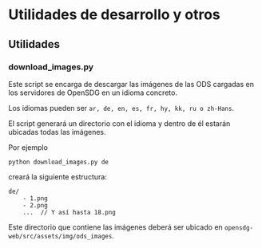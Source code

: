# Utilidades de desarrollo y otros

## Utilidades

### download_images.py

Este script se encarga de descargar las imágenes de las ODS cargadas en los servidores de OpenSDG en un idioma concreto.

Los idiomas pueden ser `ar, de, en, es, fr, hy, kk, ru o zh-Hans`.

El script generará un directorio con el idioma y dentro de él estarán ubicadas todas las imágenes.

Por ejemplo

```
python download_images.py de
```

creará la siguiente estructura:

```
de/
    - 1.png
    - 2.png
    ...  // Y así hasta 18.png
```

Este directorio que contiene las imágenes deberá ser ubicado en `opensdg-web/src/assets/img/ods_images`.
